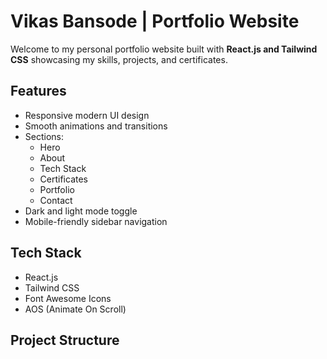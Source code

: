 #  Vikas Bansode | Portfolio Website

Welcome to my personal portfolio website built with **React.js and Tailwind CSS** showcasing my skills, projects, and certificates.

##  Features

- Responsive modern UI design
- Smooth animations and transitions
- Sections:
  - Hero
  - About
  - Tech Stack
  - Certificates
  - Portfolio
  - Contact
- Dark and light mode toggle
- Mobile-friendly sidebar navigation

##  Tech Stack

- React.js
- Tailwind CSS
- Font Awesome Icons
- AOS (Animate On Scroll)

##  Project Structure

